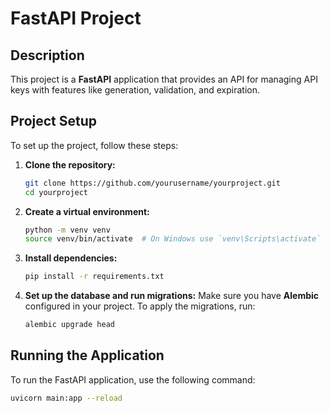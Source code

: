 # FastAPI Project

## Description

This project is a **FastAPI** application that provides an API for managing API keys with features like generation, validation, and expiration.

## Project Setup

To set up the project, follow these steps:

1. **Clone the repository:**
   ```bash
   git clone https://github.com/yourusername/yourproject.git
   cd yourproject
   ```

2. **Create a virtual environment:**
   ```bash
   python -m venv venv
   source venv/bin/activate  # On Windows use `venv\Scripts\activate`
   ```

3. **Install dependencies:**
   ```bash
   pip install -r requirements.txt
   ```

4. **Set up the database and run migrations:**
   Make sure you have **Alembic** configured in your project. To apply the migrations, run:
   ```bash
   alembic upgrade head
   ```

## Running the Application

To run the FastAPI application, use the following command:

```bash
uvicorn main:app --reload
```